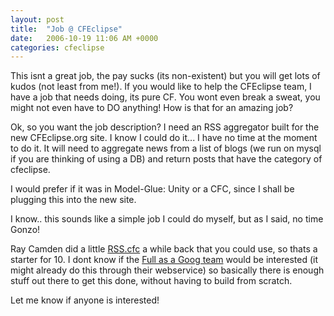 ```yaml
---
layout: post
title:  "Job @ CFEclipse"
date:   2006-10-19 11:06 AM +0000
categories: cfeclipse
---
```

This isnt a great job, the pay sucks (its non-existent) but you will get lots of kudos (not least from me!). If you would like to help the CFEclipse team, I have a job that needs doing, its pure CF. You wont even break a sweat, you might not even have to DO anything! How is that for an amazing job?

Ok, so you want the job description? I need an RSS aggregator built for the new CFEclipse.org site. I know I could do it... I have no time at the moment to do it. It will need to aggregate news from a list of blogs (we run on mysql if you are thinking of using a DB) and return posts that have the category of cfeclipse.

I would prefer if it was in Model-Glue: Unity or a CFC, since I shall be plugging this into the new site.

I know.. this sounds like a simple job I could do myself, but as I said, no time Gonzo!

Ray Camden did a little <a href="http://ray.camdenfamily.com/index.cfm?mode=entry&entry=C8B6CE92-0411-13B5-781AF39306642922">RSS.cfc</a> a while back that you could use, so thats a starter for 10. I dont know if the <a href="http://www.fullasagoog.com/">Full as a Goog team</a> would be interested (it might already do this through their webservice) so basically there is enough stuff out there to get this done, without having to build from scratch.

Let me know if anyone is interested!